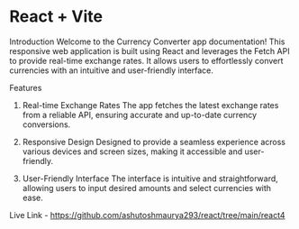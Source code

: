 # React + Vite

 Introduction
Welcome to the Currency Converter app documentation! This responsive web application is built using React and leverages the Fetch API to provide real-time exchange rates. It allows users to effortlessly convert currencies with an intuitive and user-friendly interface.

Features
1. Real-time Exchange Rates
The app fetches the latest exchange rates from a reliable API, ensuring accurate and up-to-date currency conversions.

2. Responsive Design
Designed to provide a seamless experience across various devices and screen sizes, making it accessible and user-friendly.

3. User-Friendly Interface
The interface is intuitive and straightforward, allowing users to input desired amounts and select currencies with ease.

Live Link - https://github.com/ashutoshmaurya293/react/tree/main/react4